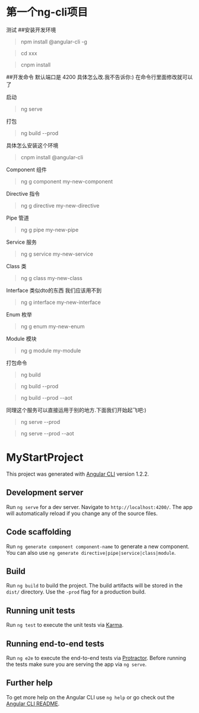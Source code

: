 # 第一个ng-cli项目
测试
##安装开发环境 

>npm install @angular-cli -g

>cd xxx

>cnpm install


##开发命令 默认端口是 4200 具体怎么改.我不告诉你:) 在命令行里面修改就可以了

启动
>ng serve

打包
>ng build --prod



具体怎么安装这个环境

>cnpm install @angular-cli



Component 组件
>ng g component my-new-component

Directive 指令
>ng g directive my-new-directive

Pipe 管道
>ng g pipe my-new-pipe

Service 服务
>ng g service my-new-service

Class 类
>ng g class my-new-class

Interface 类似dto的东西 我们应该用不到
>ng g interface my-new-interface

Enum 枚举
>ng g enum my-new-enum

Module 模块
>ng g module my-module

打包命令
>ng build 

>ng build --prod

>ng build --prod --aot 

同理这个服务可以直接运用于别的地方.下面我们开始起飞吧:)
>ng serve --prod

>ng serve --prod --aot 





# MyStartProject

This project was generated with [Angular CLI](https://github.com/angular/angular-cli) version 1.2.2.

## Development server

Run `ng serve` for a dev server. Navigate to `http://localhost:4200/`. The app will automatically reload if you change any of the source files.

## Code scaffolding

Run `ng generate component component-name` to generate a new component. You can also use `ng generate directive|pipe|service|class|module`.

## Build

Run `ng build` to build the project. The build artifacts will be stored in the `dist/` directory. Use the `-prod` flag for a production build.

## Running unit tests

Run `ng test` to execute the unit tests via [Karma](https://karma-runner.github.io).

## Running end-to-end tests

Run `ng e2e` to execute the end-to-end tests via [Protractor](http://www.protractortest.org/).
Before running the tests make sure you are serving the app via `ng serve`.

## Further help

To get more help on the Angular CLI use `ng help` or go check out the [Angular CLI README](https://github.com/angular/angular-cli/blob/master/README.md).

